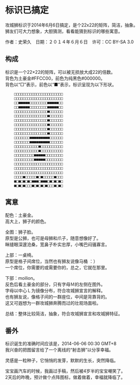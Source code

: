 # 标识已搞定

攻城狮标识于2014年6月6日搞定，是个22x22的矩阵，简洁，抽象。  
狮友们可大力想象，大胆猜测，看看能猜到标识的哪些寓意。

作者：史荣久　日期：２０１４年６月６日　许可：CC BY-SA 3.0

## 构成

标识是一个22×22的矩阵，可以被无损放大成22的倍数。  
背色为土豪金#FFCC00，前色为纯黑色#000000。  
背色以“□”表示，前色以“■”表示，标识呈现为以下形状。  


        □□□□□□□□□□□□□□□□□□□□□□  
        □□□□□□□□□□□□□□□□□□□□□□  
        □□■■■■■□□□□□□□□■■■■■□□  
        □□■■■■■□□□□□□□□■■■■■□□  
        □□□□□□□□□□□□□□□■□□□□□□  
        □□□□□□□□□□□□□□□■□□□□□□  
        □□□□□□□□□□□□□□□■□□□□□□  
        □□□□□□□□□□□□□□□■□□□□□□  
        □□□□□□□□□□□□□□□■□□□□□□  
        □□□□□□□□□□□□□□□■□□□□□□  
        □□□□□□□■■■■■■■■■□□□□□□  
        □□□□□□□■■■■■■■■■□□□□□□  
        □□□□□□□□□□□■□□□□□□□□□□  
        □□□□□□□□□□□■□□□□□□□□□□  
        □□□□□□□□□■■■■■□□□□□□□□  
        □□□□□□□□□■■■■■□□□□□□□□  
        □□□□□□□□□□□□□□□□□□□□□□  
        □□□□□□□□□□□□□□□□□□□□□□  
        □□□□□□□□□□□□□□□□□□□□□□  
        □□□□■□□□□□■□■□□□□□■□□□  
        ■□■□■□■□■■■□■■■□■□■□■□  
        ■□■□■□□□■□■□■□■□□□■□■□  


## 寓意

配色：土豪金。  
高大上，狮子的颜色。

全图：狮子脸。  
原型是公狮，也可是母狮和爪子，随意想像好了。  
眯缝眼深邃沧桑，宽鼻子朴实忠厚，小嘴巴闷骚寡言。

上部：一桌椅。  
原型是格子间席位，当然也有狮友说像马桶 ：）  
一个席位，你需要的或需要你的，总之，它就在那里。

下部：moilion。  
反色后看土豪金的部分，只有字母Ｍ的左侧在图外。  
字母以中心Ｌ为镜像分布，符合攻城狮宣言的解释。  
也有狮友说，像格子间的一群座位，中间是背靠背的。  
这又可遐想为一群攻城狮奔腾而过的壮观场面啦。

总结：整体比较简洁，抽象，符合攻城狮宣言和攻城狮特征。

## 番外

标识诞生的准确时间应该是，2014-06-06 00:30 GMT+8  
我兴奋的把图留言给了一个离线的“射击狮”以分享幸福。  

灵感是一粒种子，它悄悄的发芽，默默的生长，突然降临。

宝宝画汽车的时候，我画过手稿，然后被4岁半的宝宝嘲笑了。  
2天后的昨晚，预计做个点阵图标，做着做着，幸福就降临了。
